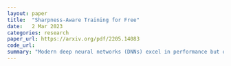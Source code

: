 ```yaml
---
layout: paper
title:  "Sharpness-Aware Training for Free"
date:   2 Mar 2023
categories: research
paper_url: https://arxiv.org/pdf/2205.14083
code_url: 
summary: "Modern deep neural networks (DNNs) excel in performance but often suffer from over-parameterization, leading to increased generalization error without tailored training strategies. Sharpness-Aware Minimization (SAM) has proven effective in reducing generalization error by minimizing sharpness in the loss landscape. However, SAM incurs a significant computational overhead. This paper introduces Sharpness-Aware Training for Free (SAF), which mitigates sharpness at nearly zero additional computational cost. SAF achieves this by preventing sudden drops in loss within sharp local minima during weight updates. A novel trajectory loss, based on KL-divergence between current and past DNN outputs, replaces SAM's sharpness measure, guiding convergence towards flat minima for enhanced generalization. Empirical results demonstrate SAF's effectiveness on ImageNet with comparable computational efficiency to the base optimizer."
---
```


